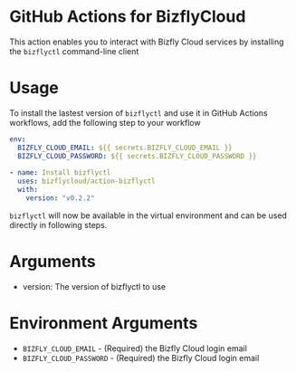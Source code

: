 # GitHub Actions for BizflyCloud
This action enables you to interact with Bizfly Cloud services by installing the `bizflyctl` command-line client

# Usage
To install the lastest version of `bizflyctl` and use it in GitHub Actions workflows, add the following step to your workflow

```yaml
env:
  BIZFLY_CLOUD_EMAIL: ${{ secrets.BIZFLY_CLOUD_EMAIL }}
  BIZFLY_CLOUD_PASSWORD: ${{ secrets.BIZFLY_CLOUD_PASSWORD }}
  
- name: Install bizflyctl
  uses: bizflycloud/action-bizflyctl
  with:
    version: "v0.2.2"
```

`bizflyctl` will now be available in the virtual environment and can be used directly in following steps.

# Arguments
- version: The version of bizflyctl to use

# Environment Arguments
- `BIZFLY_CLOUD_EMAIL` - (Required) the Bizfly Cloud login email
- `BIZFLY_CLOUD_PASSWORD` - (Required) the Bizfly Cloud login email